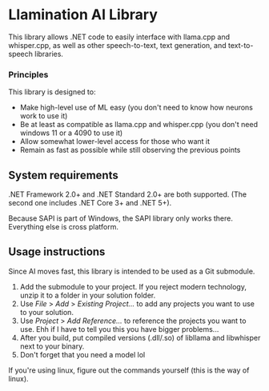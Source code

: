 # Llamination AI Library

This library allows .NET code to easily interface with llama.cpp and whisper.cpp, as well as other speech-to-text, text generation, and text-to-speech libraries. 

### Principles

This library is designed to:
 - Make high-level use of ML easy (you don't need to know how neurons work to use it)
 - Be at least as compatible as llama.cpp and whisper.cpp (you don't need windows 11 or a 4090 to use it)
 - Allow somewhat lower-level access for those who want it
 - Remain as fast as possible while still observing the previous points
 
## System requirements

.NET Framework 2.0+ and .NET Standard 2.0+ are both supported. (The second one includes .NET Core 3+ and .NET 5+).

Because SAPI is part of Windows, the SAPI library only works there. Everything else is cross platform.

## Usage instructions

Since AI moves fast, this library is intended to be used as a Git submodule. 

1. Add the submodule to your project. If you reject modern technology, unzip it to a folder in your solution folder.
2. Use *File* > *Add* > *Existing Project...* to add any projects you want to use to your solution.
3. Use *Project* > *Add Reference...* to reference the projects you want to use. Ehh if I have to tell you this you have bigger problems...
4. After you build, put compiled versions (.dll/.so) of libllama and libwhisper next to your binary.
5. Don't forget that you need a model lol

If you're using linux, figure out the commands yourself (this is the way of linux).
